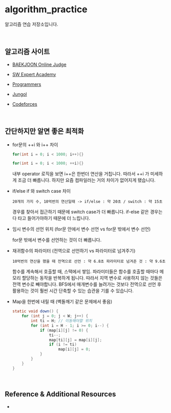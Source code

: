 # algorithm_practice
알고리즘 연습 저장소입니다.

<br>

## 알고리즘 사이트

- [BAEKJOON Online Judge](https://www.acmicpc.net/)

- [SW Expert Academy](https://swexpertacademy.com/main/main.do)

- [Programmers](https://programmers.co.kr/)

- [Jungol](http://jungol.co.kr/)
- [Codeforces](https://codeforces.com/)

<br>

## 간단하지만 알면 좋은 최적화

- for문의 ++i 와 i++ 차이

  ```java
  for(int i = 0; i < 1000; i++){}
  
  for(int i = 0; i < 1000; ++i){}
  ```

  내부 operator 로직을 보면 i++은 한번더 연산을 거칩니다. 따라서 ++i 가 미세하게 조금 더 빠릅니다.  하지만 요즘 컴파일러는 거의 차이가 없어지게 됐습니다.

- if/else if 와 switch case 차이

  `20개의 가지 수, 10억번의 연산일때 -> if/else : 약 20초 / switch : 약 15초`

  경우를 찾아서 접근하기 때문에 switch case가 더 빠릅니다. if-else 같은 경우는 다 타고 들어가야하기 때문에 더 느립니다.

- 임시 변수의 선언 위치 (for문 안에서 변수 선언 vs for문 밖에서 변수 선언)

  for문 밖에서 변수를 선언하는 것이 더 빠릅니다.

- 재귀함수의 파라미터 (전역으로 선언하기 vs 파라미터로 넘겨주기)

  `10억번의 연산을 했을 때 전역으로 선언 : 약 6.8초 파라미터로 넘겨준 것 : 약 9.6초`

  함수를 계속해서 호출할 때, 스택에서 쌓임. 파라미터들은 함수를 호출할 때마다 메모리 할당하는 동작을 반복하게 됩니다. 따라서 지역 변수로 사용하지 않는 것들은 전역 변수로 빼야합니다. BFS에서 매개변수를 늘려가는 것보다 전역으로 선언 후 활용하는 것이 훨씬 시간 단축할 수 있는 습관을 기를 수 있습니다.

- Map을 한번에 내릴 때 (벽돌깨기 같은 문제에서 좋음)

  ```java
  static void down() {
      for (int j = 0; j < W; j++) {
          int ti = H; // 이동해야할 위치
          for (int i = H - 1; i >= 0; i--) {
              if (map[i][j] != 0) {
                  ti--;
                  map[ti][j] = map[i][j];
                  if (i != ti)
                      map[i][j] = 0;
              }
          }
      }
  }
  ```

<br>

## Reference & Additional Resources

- 